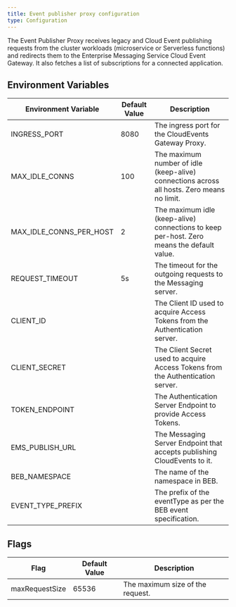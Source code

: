 ```yaml
---
title: Event publisher proxy configuration
type: Configuration
---
```


The Event Publisher Proxy receives legacy and Cloud Event publishing requests from the cluster workloads (microservice or Serverless functions) and redirects them to the Enterprise Messaging Service Cloud Event Gateway. It also fetches a list of subscriptions for a connected application.

## Environment Variables

| Environment Variable    | Default Value | Description                                                                                   |
| ----------------------- | ------------- |---------------------------------------------------------------------------------------------- |
| INGRESS_PORT            | 8080          | The ingress port for the CloudEvents Gateway Proxy.                                           |
| MAX_IDLE_CONNS          | 100           | The maximum number of idle (keep-alive) connections across all hosts. Zero means no limit.    |
| MAX_IDLE_CONNS_PER_HOST | 2             | The maximum idle (keep-alive) connections to keep per-host. Zero means the default value.     |
| REQUEST_TIMEOUT         | 5s            | The timeout for the outgoing requests to the Messaging server.                                |
| CLIENT_ID               |               | The Client ID used to acquire Access Tokens from the Authentication server.                   |
| CLIENT_SECRET           |               | The Client Secret used to acquire Access Tokens from the Authentication server.               |
| TOKEN_ENDPOINT          |               | The Authentication Server Endpoint to provide Access Tokens.                                  |
| EMS_PUBLISH_URL         |               | The Messaging Server Endpoint that accepts publishing CloudEvents to it.                      |
| BEB_NAMESPACE           |               | The name of the namespace in BEB.                                                        |
| EVENT_TYPE_PREFIX       |               | The prefix of the eventType as per the BEB event specification.                                    |


## Flags
| Flag | Default Value | Description                                                                                   |
| ----------------------- | ------------- |---------------------------------------------------------------------------------------------- |
| maxRequestSize | 65536 | The maximum size of the request. |